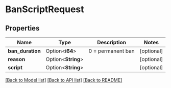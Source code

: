 # BanScriptRequest

## Properties

| Name             | Type               | Description       | Notes      |
| ---------------- | ------------------ | ----------------- | ---------- |
| **ban_duration** | Option<**i64**>    | 0 = permanent ban | [optional] |
| **reason**       | Option<**String**> |                   | [optional] |
| **script**       | Option<**String**> |                   | [optional] |

[[Back to Model list]](../README.md#documentation-for-models) [[Back to API list]](../README.md#documentation-for-api-endpoints) [[Back to README]](../README.md)
